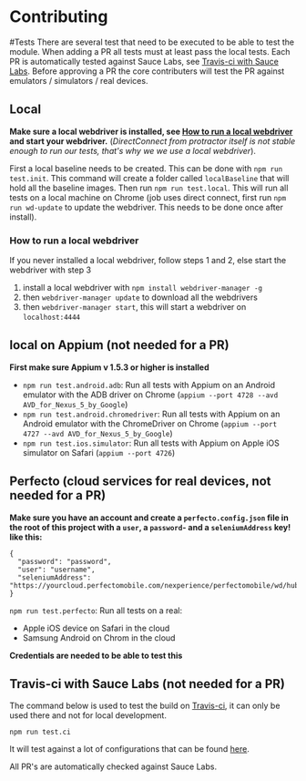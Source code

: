 Contributing
============

#Tests
There are several test that need to be executed to be able to test the module. When adding a PR all tests must at least pass the local tests.
Each PR is automatically tested against Sauce Labs, see [Travis-ci with Sauce Labs](#travis-ci-with-sauce-labs).
Before approving a PR the core contributers will test the PR against emulators / simulators / real devices.

## Local
**Make sure a local webdriver is installed, see [How to run a local webdriver](#how-to-run-a-local-webdriver) and start your webdriver.** 
(*DirectConnect from protractor itself is not stable enough to run our tests, that's why we we use a local webdriver*).

First a local baseline needs to be created. This can be done with `npm run test.init`. This command will create a folder called `localBaseline` that will hold all the baseline images.
Then run `npm run test.local`. This will run all tests on a local machine on Chrome (job uses direct connect, first run `npm run wd-update` to update the webdriver. 
This needs to be done once after install).

### How to run a local webdriver
If you never installed a local webdriver, follow steps 1 and 2, else start the webdriver with step 3

1. install a local webdriver with `npm install webdriver-manager -g`
2. then `webdriver-manager update` to download all the webdrivers
3. then `webdriver-manager start`, this will start a webdriver on `localhost:4444`

## local on Appium (not needed for a PR)
**First make sure Appium v 1.5.3 or higher is installed**

- `npm run test.android.adb`: Run all tests with Appium on an Android emulator with the ADB driver on Chrome (`appium --port 4728 --avd AVD_for_Nexus_5_by_Google`)
- `npm run test.android.chromedriver`: Run all tests with Appium on an Android emulator with the ChromeDriver on Chrome (`appium --port 4727 --avd AVD_for_Nexus_5_by_Google`)
- `npm run test.ios.simulator`: Run all tests with Appium on Apple iOS simulator on Safari (`appium --port 4726`)

## Perfecto (cloud services for real devices, not needed for a PR)
**Make sure you have an account and create a `perfecto.config.json` file in the root of this project with a `user`, a `password`- and a `seleniumAddress` key! like this:**

`````
{
  "password": "password",
  "user": "username",
  "seleniumAddress": "https://yourcloud.perfectomobile.com/nexperience/perfectomobile/wd/hub/"
}
`````

`npm run test.perfecto`: Run all tests on a real:
 
 - Apple iOS device on Safari in the cloud
 - Samsung Android on Chrom in the cloud
 
**Credentials are needed to be able to test this**

## Travis-ci with Sauce Labs (not needed for a PR)
The command below is used to test the build on [Travis-ci](https://travis-ci.org/wswebcreation/protractor-image-comparison/), it can only be used there and not for local development.

`npm run test.ci`

It will test against a lot of configurations that can be found [here](./test/conf/protractor.saucelabs.conf.js).

All PR's are automatically checked against Sauce Labs.